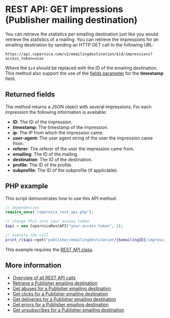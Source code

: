 # REST API: GET impressions (Publisher mailing destination)

You can retrieve the statistics per emailing destination just like you 
would retrieve the statistics of a mailing. You can 
retrieve the impressions for an emailing destination by sending an HTTP GET call to the following URL:

`https://api.copernica.com/v2/emailingdestination/$id/impressions?access_token=xxxx`

Where the `$id` should be replaced with the ID of the emailing destination. This method 
also support the use of the [fields parameter](./rest-fields-parameter) 
for the **timestamp** field.

## Returned fields

The method returns a JSON object with several impressions. For each impression 
the following information is available:

* **ID**: The ID of the impression.        
* **timestamp**: The timestamp of the impression.
* **ip**: The IP from which the impression came.
* **user-agent**: The user agent string of the user the impression came from.
* **referer**: The referer of the user the impression came from.
* **emailing**: The ID of the mailing.
* **destination**: The ID of the destination.
* **profile**: The ID of the profile.
* **subprofile**: The ID of the subprofile (if applicable).

## PHP example

This script demonstrates how to use this API method:

```php
// dependencies
require_once('copernica_rest_api.php');

// change this into your access token
$api = new CopernicaRestAPI("your-access-token", 2);

// execute the call
print_r($api->get("publisher/emailingdestination/{$emailingID}/impressions/"));
```

This example requires the [REST API class](./rest-php).

## More information

* [Overview of all REST API calls](./rest-api)
* [Retrieve a Publisher emailing destination](./rest-get-publisher-emailingdestination)
* [Get abuses for a Publisher emailing destination](./rest-get-publisher-emailingdestination-abuses)
* [Get clicks for a Publisher emailing destination](./rest-get-publisher-emailingdestination-clicks)
* [Get deliveries for a Publisher emailing destination](./rest-get-publisher-emailingdestination-deliveries)
* [Get errors for a Publisher emailing destination](./rest-get-publisher-emailingdestination-errors)
* [Get unsubscribes for a Publisher emailing destination](./rest-get-publisher-emailingdestination-unsubscribes)
